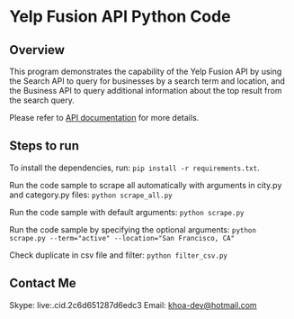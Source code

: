 # Yelp Fusion API Python Code

## Overview
This program demonstrates the capability of the Yelp Fusion API
by using the Search API to query for businesses by a search term and location,
and the Business API to query additional information about the top result
from the search query.

Please refer to [API documentation](https://www.yelp.com/developers/documentation/v3)
for more details.


## Steps to run

To install the dependencies, run:
`pip install -r requirements.txt`.

Run the code sample to scrape all automatically with arguments in city.py and category.py files:
`python scrape_all.py`

Run the code sample with default arguments:
`python scrape.py`

Run the code sample by specifying the optional arguments:
`python scrape.py --term="active" --location="San Francisco, CA"`

Check duplicate in csv file and filter:
`python filter_csv.py`

## Contact Me
Skype: live:.cid.2c6d651287d6edc3
Email: khoa-dev@hotmail.com